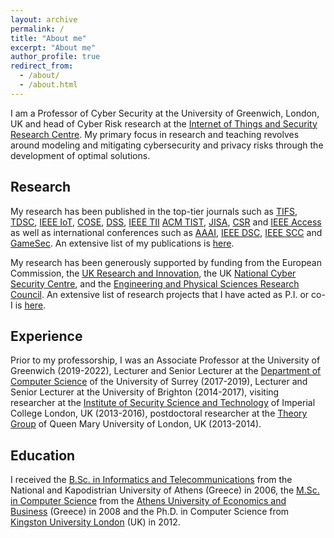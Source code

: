 ```yaml
---
layout: archive
permalink: /
title: "About me"
excerpt: "About me"
author_profile: true
redirect_from: 
  - /about/
  - /about.html
---
```


I am a Professor of Cyber Security at the University of Greenwich, London, UK and head of Cyber Risk research at the [Internet of Things and Security Research Centre](https://www.gre.ac.uk/research/groups/isec). My primary focus in research and teaching revolves around modeling and mitigating cybersecurity and privacy risks through the development of optimal solutions. 

## Research
My research has been published in the top-tier journals such as [TIFS](https://ieeexplore.ieee.org/xpl/RecentIssue.jsp?punumber=10206), [TDSC](https://ieeexplore.ieee.org/xpl/RecentIssue.jsp?punumber=8858), [IEEE IoT](https://ieeexplore.ieee.org/xpl/RecentIssue.jsp?punumber=6488907), [COSE](https://www.sciencedirect.com/journal/computers-and-security), [DSS](https://www.sciencedirect.com/journal/decision-support-systems), [IEEE TII](https://ieeexplore.ieee.org/xpl/RecentIssue.jsp?punumber=9424) [ACM TIST](https://dl.acm.org/journal/tist), [JISA](https://www.sciencedirect.com/journal/journal-of-information-security-and-applications), [CSR](https://www.sciencedirect.com/journal/computer-science-review) and [IEEE Access](https://ieeexplore.ieee.org/xpl/RecentIssue.jsp?punumber=6287639) as well as international conferences such as [AAAI](https://aaai-23.aaai.org), [IEEE DSC](https://ieeexplore.ieee.org/xpl/conhome/9888143/proceeding), [IEEE SCC](https://ieeexplore.ieee.org/xpl/conhome/1001209/all-proceedings) and [GameSec](https://www.gamesec-conf.org). An extensive list of my publications is [here](publications).

My research has been generously supported by funding from the European Commission, the [UK Research and Innovation](https://www.ukri.org), the UK [National Cyber Security Centre](https://www.ncsc.gov.uk), and the 
[Engineering and Physical Sciences Research Council](https://www.ukri.org/councils/epsrc/). An extensive list of research projects that I have acted as P.I. or co-I is [here](projects).

## Experience
Prior to my professorship, I was an Associate Professor at the University of Greenwich (2019-2022), Lecturer and Senior Lecturer at the [Department of Computer Science](https://www.surrey.ac.uk/department-computer-science) of the University of Surrey (2017-2019), Lecturer and Senior Lecturer at the University of Brighton (2014-2017), visiting researcher at the [Institute of Security Science and Technology](https://www.imperial.ac.uk/security-institute/) of Imperial College London, UK (2013-2016), postdoctoral researcher at the [Theory Group](https://theory.eecs.qmul.ac.uk) of Queen Mary University of London, UK (2013-2014).

## Education
I received the [B.Sc. in Informatics and Telecommunications](https://www.di.uoa.gr/en) from the National and Kapodistrian University of Athens (Greece) in 2006, the [M.Sc. in Computer Science](http://grad.cs.aueb.gr/en/index.php) from the [Athens University of Economics and Business](https://www.aueb.gr/en) (Greece) in 2008 and the Ph.D. in Computer Science from [Kingston University London](https://www.kingston.ac.uk) (UK) in 2012.
